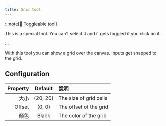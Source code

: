 ```yaml
---
title: Grid tool
---
```


:::note[🔘 Toggleable tool]

This is a special tool.
You can't select it and it gets toggled if you click on it.

:::

With this tool you can show a grid over the canvas.
Inputs get snapped to the grid.

## Configuration

| Property |           Default           | 說明                     |
| -------: | :-------------------------: | :--------------------- |
|       大小 | (20, 20) | The size of grid cells |
|   Offset |  (0, 0)  | The offset of the grid |
|       顏色 |            Black            | The color of the grid  |
